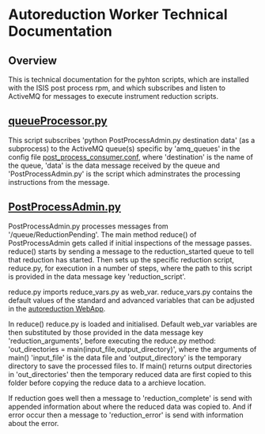 # Autoreduction Worker Technical Documentation

## Overview
This is technical documentation for the pyhton scripts, which are installed with the ISIS post process rpm, 
and which subscribes and listen to ActiveMQ for messages to execute instrument reduction scripts.

## [queueProcessor.py](https://github.com/mantidproject/autoreduce/blob/master/ISISPostProcessRPM/rpmbuild/autoreduce-mq/usr/bin/queueProcessor.py)
This script subscribes 'python PostProcessAdmin.py destination data' (as a subprocess) to the ActiveMQ queue(s) specific by 'amq_queues' in the config file [post_process_consumer.conf](https://github.com/mantidproject/autoreduce/blob/master/ISISPostProcessRPM/rpmbuild/autoreduce-mq/etc/autoreduce/post_process_consumer.conf),
where 'destination' is the name of the queue, 'data' is the data message received by the queue and 'PostProcessAdmin.py' 
is the script which adminstrates the processing instructions from the message.

## [PostProcessAdmin.py](https://github.com/mantidproject/autoreduce/blob/master/ISISPostProcessRPM/rpmbuild/autoreduce-mq/usr/bin/PostProcessAdmin.py)
PostProcessAdmin.py processes messages from '/queue/ReductionPending'. The main method reduce() of PostProcessAdmin
gets called if initial inspections of the message passes. reduce() starts by sending a message to the
reduction_started queue to tell that reduction has started. Then sets up the specific reduction script, reduce.py,
for execution in a number of steps, where the path to this script is provided in the data message key 'reduction_script'. 

reduce.py imports reduce_vars.py as web_var. reduce_vars.py contains the default values of the standard and advanced
variables that can be adjusted in the [autoreduction WebApp](https://github.com/mantidproject/autoreduce/tree/master/WebApp/ISIS).

In reduce() reduce.py is loaded and initialised. Default web_var variables are then substituted by those provided in the
data message key 'reduction_arguments', before executing the reduce.py method: 'out_directories = main(input_file,output_directory)', 
where the arguments of main() 'input_file' is the data file and 'output_directory' is the temporary 
directory to save the processed files to. If main() returns output directories in 'out_directories' then the temporary
reduced data are first copied to this folder before copying the reduce data to a archieve location. 

If reduction goes well then a message to 'reduction_complete' is send with appended information about where the
reduced data was copied to. And if error occur then a message to 'reduction_error' is send with information about
the error.
